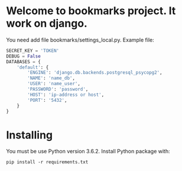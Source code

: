 # Welcome to bookmarks project. It work on django.

You need add file bookmarks/settings_local.py. Example file:
```python
SECRET_KEY = 'TOKEN'
DEBUG = False
DATABASES = {
    'default': {
        'ENGINE': 'django.db.backends.postgresql_psycopg2',
        'NAME': 'name_db',
        'USER': 'name_user',
        'PASSWORD': 'password',
        'HOST': 'ip-address or host',
        'PORT': '5432',
    }
}
```

# Installing

You must be use Python version 3.6.2. Install Python package with:
```
pip install -r requirements.txt
```

